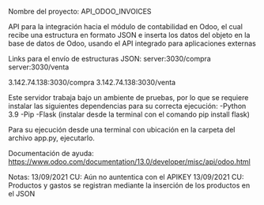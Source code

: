 Nombre del proyecto: API_ODOO_INVOICES

API para la integración hacia el módulo de contabilidad en Odoo, el cual recibe una estructura 
en formato JSON e inserta los datos del objeto en la base de datos de Odoo, usando el API integrado
para aplicaciones externas

Links para el envío de estructuras JSON:
server:3030/compra
server:3030/venta

3.142.74.138:3030/compra
3.142.74.138:3030/venta

Este servidor trabaja bajo un ambiente de pruebas, por lo que se requiere instalar las siguientes
dependencias para su correcta ejecución:
-Python 3.9
-Pip
-Flask (instalar desde la terminal con el comando pip install flask)

Para su ejecución desde una terminal con ubicación en la carpeta del archivo app.py, ejecutarlo.

Documentación de ayuda:
https://www.odoo.com/documentation/13.0/developer/misc/api/odoo.html

Notas:
13/09/2021 CU: Aún no auntentica con el APIKEY
13/09/2021 CU: Productos y gastos se registran mediante la inserción de los productos en el JSON

